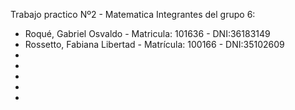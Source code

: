 Trabajo practico Nº2 - Matematica
Integrantes del grupo 6:
- Roqué, Gabriel Osvaldo - Matricula: 101636 - DNI:36183149
- Rossetto, Fabiana Libertad - Matrícula: 100166 - DNI:35102609
- 
- 
- 
- 
- 
